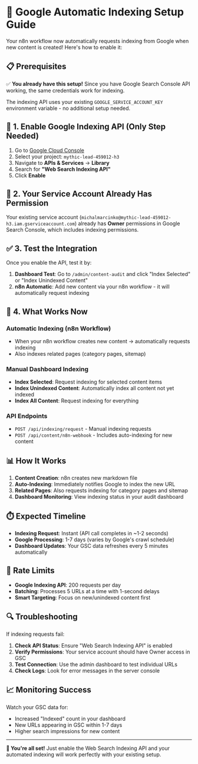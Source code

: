 # 🚀 Google Automatic Indexing Setup Guide

Your n8n workflow now automatically requests indexing from Google when new content is created! Here's how to enable it:

## 📋 Prerequisites

✅ **You already have this setup!** Since you have Google Search Console API working, the same credentials work for indexing.

The indexing API uses your existing `GOOGLE_SERVICE_ACCOUNT_KEY` environment variable - no additional setup needed.

## 🔧 1. Enable Google Indexing API (Only Step Needed)

1. Go to [Google Cloud Console](https://console.cloud.google.com/)
2. Select your project: `mythic-lead-459012-h3`
3. Navigate to **APIs & Services** → **Library**
4. Search for **"Web Search Indexing API"**
5. Click **Enable**

## 🔑 2. Your Service Account Already Has Permission

Your existing service account (`michalmarcinko@mythic-lead-459012-h3.iam.gserviceaccount.com`) already has **Owner** permissions in Google Search Console, which includes indexing permissions.

## ✅ 3. Test the Integration

Once you enable the API, test it by:

1. **Dashboard Test**: Go to `/admin/content-audit` and click "Index Selected" or "Index Unindexed Content"
2. **n8n Automatic**: Add new content via your n8n workflow - it will automatically request indexing

## 🎯 4. What Works Now

### **Automatic Indexing (n8n Workflow)**
- When your n8n workflow creates new content → automatically requests indexing
- Also indexes related pages (category pages, sitemap)

### **Manual Dashboard Indexing**
- **Index Selected**: Request indexing for selected content items
- **Index Unindexed Content**: Automatically index all content not yet indexed
- **Index All Content**: Request indexing for everything

### **API Endpoints**
- `POST /api/indexing/request` - Manual indexing requests
- `POST /api/content/n8n-webhook` - Includes auto-indexing for new content

## 📊 How It Works

1. **Content Creation**: n8n creates new markdown file
2. **Auto-Indexing**: Immediately notifies Google to index the new URL
3. **Related Pages**: Also requests indexing for category pages and sitemap
4. **Dashboard Monitoring**: View indexing status in your audit dashboard

## ⏱️ Expected Timeline

- **Indexing Request**: Instant (API call completes in ~1-2 seconds)
- **Google Processing**: 1-7 days (varies by Google's crawl schedule)
- **Dashboard Updates**: Your GSC data refreshes every 5 minutes automatically

## 🚨 Rate Limits

- **Google Indexing API**: 200 requests per day
- **Batching**: Processes 5 URLs at a time with 1-second delays
- **Smart Targeting**: Focus on new/unindexed content first

## 🔍 Troubleshooting

If indexing requests fail:

1. **Check API Status**: Ensure "Web Search Indexing API" is enabled
2. **Verify Permissions**: Your service account should have Owner access in GSC
3. **Test Connection**: Use the admin dashboard to test individual URLs
4. **Check Logs**: Look for error messages in the server console

## 📈 Monitoring Success

Watch your GSC data for:
- Increased "Indexed" count in your dashboard
- New URLs appearing in GSC within 1-7 days
- Higher search impressions for new content

---

**🎉 You're all set!** Just enable the Web Search Indexing API and your automated indexing will work perfectly with your existing setup. 